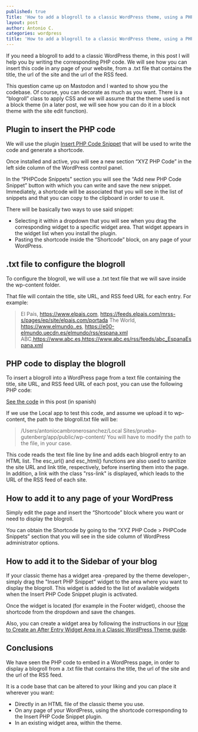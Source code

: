 ```yaml
---
published: true
Title: 'How to add a blogroll to a classic WordPress theme, using a PHP script'
layout: post
author: Antonio C.
categories: wordpress
title: 'How to add a blogroll to a classic WordPress theme, using a PHP script'
---
```

If you need a blogroll to add to a classic WordPress theme, in this post I will help you by writing the corresponding PHP code. We will see how you can insert this code in any page of your website, from a .txt file that contains the title, the url of the site and the url of the RSS feed.

This question came up on Mastodon and I wanted to show you the codebase. Of course, you can decorate as much as you want. There is a “blogroll” class to apply CSS and we will assume that the theme used is not a block theme (in a later post, we will see how you can do it in a block theme with the site edit function).

## Plugin to insert the PHP code

We will use the plugin [Insert PHP Code Snippet](https://wordpress.org/plugins/insert-php-code-snippet/) that will be used to write the code and generate a shortcode.

Once installed and active, you will see a new section “XYZ PHP Code” in the left side column of the WordPress control panel.

In the “PHPCode Snippets” section you will see the “Add new PHP Code Snippet” button with which you can write and save the new snippet. Immediately, a shortcode will be associated that you will see in the list of snippets and that you can copy to the clipboard in order to use it.

There will be basically two ways to use said snippet:

- Selecting it within a dropdown that you will see when you drag the corresponding widget to a specific widget area. That widget appears in the widget list when you install the plugin.
- Pasting the shortcode inside the “Shortcode” block, on any page of your WordPress.

## .txt file to configure the blogroll

To configure the blogroll, we will use a .txt text file that we will save inside the wp-content folder.

That file will contain the title, site URL, and RSS feed URL for each entry. For example:

> El País, https://www.elpais.com, https://feeds.elpais.com/mrss-s/pages/ep/site/elpais.com/portada
The World, https://www.elmundo..es, https://e00-elmundo.uecdn.es/elmundo/rss/espana.xml
ABC,https://www.abc.es,https://www.abc.es/rss/feeds/abc_EspanaEspana.xml

## PHP code to display the blogroll

To insert a blogroll into a WordPress page from a text file containing the title, site URL, and RSS feed URL of each post, you can use the following PHP code:

[See the code](https://www.blogpocket.com/2022/12/16/blogroll-tema-clasico-wordpress-mediante-un-script-php/) in this post (in spanish)

If we use the Local app to test this code, and assume we upload it to wp-content, the path to the blogroll.txt file will be:

> /Users/antoniocambronerosanchez/Local Sites/prueba-gutenberg/app/public/wp-content/
You will have to modify the path to the file, in your case.

This code reads the text file line by line and adds each blogroll entry to an HTML list. The esc_url() and esc_html() functions are also used to sanitize the site URL and link title, respectively, before inserting them into the page. In addition, a link with the class "rss-link" is displayed, which leads to the URL of the RSS feed of each site.

## How to add it to any page of your WordPress

Simply edit the page and insert the “Shortcode” block where you want or need to display the blogroll.

You can obtain the Shortcode by going to the “XYZ PHP Code > PHPCode Snippets” section that you will see in the side column of WordPress administrator options.

## How to add it to the Sidebar of your blog

If your classic theme has a widget area -prepared by the theme developer-, simply drag the "Insert PHP Snippet" widget to the area where you want to display the blogroll. This widget is added to the list of available widgets when the Insert PHP Code Snippet plugin is activated.

Once the widget is located (for example in the Footer widget), choose the shortcode from the dropdown and save the changes.

Also, you can create a widget area by following the instructions in our [How to Create an After Entry Widget Area in a Classic WordPress Theme guide](https://blogpocket.github.io/how-to-create-new-widgets-area/).

## Conclusions

We have seen the PHP code to embed in a WordPress page, in order to display a blogroll from a .txt file that contains the title, the url of the site and the url of the RSS feed.

It is a code base that can be altered to your liking and you can place it wherever you want:

- Directly in an HTML file of the classic theme you use.
- On any page of your WordPress, using the shortcode corresponding to the Insert PHP Code Snippet plugin.
- In an existing widget area, within the theme.
